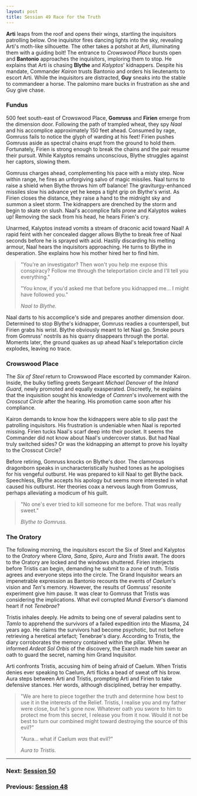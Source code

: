 ```yaml
---
layout: post
title: Session 49 Race for the Truth
---
```


**Arti** leaps from the roof and opens their wings, startling the inquisitors patrolling below. One inquisitor fires dancing lights into the sky, revealing Arti's moth-like silhouette. The other takes a potshot at Arti, illuminating them with a guiding bolt! The entrance to *Crowswood Place* bursts open and **Bantonio** approaches the inquisitors, imploring them to stop. He explains that Arti is chasing **Blythe** and *Kalyptos*' kidnappers. Despite his mandate, Commander *Kairon* trusts Bantonio and orders his lieutenants to escort Arti. While the inquisitors are distracted, **Guy** sneaks into the stable to commandeer a horse. The palomino mare bucks in frustration as she and Guy give chase.

### Fundus

500 feet south-east of Crowswood Place, **Gomruss** and **Firien** emerge from the dimension door. Following the path of trampled wheat, they spy *Naal* and his accomplice approximately 150 feet ahead. Consumed by rage, Gomruss fails to notice the glyph of warding at his feet! Firien pushes Gomruss aside as spectral chains erupt from the ground to hold them. Fortunately, Firien is strong enough to break the chains and the pair resume their pursuit. While Kalyptos remains unconscious, Blythe struggles against her captors, slowing them.

Gomruss charges ahead, complementing his pace with a misty step. Now within range, he fires an unforgiving salvo of magic missiles. Naal turns to raise a shield when Blythe throws him off balance! The graviturgy-enhanced missiles slow his advance yet he keeps a tight grip on Blythe's wrist. As Firien closes the distance, they raise a hand to the midnight sky and summon a sleet storm. The kidnappers are drenched by the storm and begin to skate on slush. Naal's accomplice falls prone and Kalyptos wakes up! Removing the sack from his head, he hears Firien's cry.

Unarmed, Kalyptos instead vomits a stream of draconic acid toward Naal! A rapid feint with her concealed dagger allows Blythe to break free of Naal seconds before he is sprayed with acid. Hastily discarding his melting armour, Naal hears the inquisitors approaching. He turns to Blythe in desperation. She explains how his mother hired her to find him.

> "You're an investigator? Then won't you help me expose this conspiracy? Follow me through the teleportation circle and I'll tell you everything."
>
> "You know, if you'd asked me that before you kidnapped me... I might have followed you."
>
> *Naal to Blythe.*

Naal darts to his accomplice's side and prepares another dimension door. Determined to stop Blythe's kidnapper, Gomruss readies a counterspell, but Firien grabs his wrist. Blythe obviously meant to let Naal go. Smoke pours from Gomruss' nostrils as his quarry disappears through the portal. Moments later, the ground quakes as up ahead Naal's teleportation circle explodes, leaving no trace.

### Crowswood Place

The *Six of Steel* return to Crowswood Place escorted by commander Kairon. Inside, the bulky tiefling greets Sergeant *Michael Denover* of the *Inland Guard*, newly promoted and equally exasperated. Discreetly, he explains that the inquisition sought his knowledge of *Camren*'s involvement with the *Crosscut Circle* after the hearing. His promotion came soon after his compliance.

Kairon demands to know how the kidnappers were able to slip past the patrolling inquisitors. His frustration is undeniable when Naal is reported missing. Firien tucks Naal's scarf deep into their pocket. It seems the Commander did not know about Naal's undercover status. But had Naal truly switched sides? Or was the kidnapping an attempt to prove his loyalty to the Crosscut Circle?

Before retiring, Gomruss knocks on Blythe's door. The clamorous dragonborn speaks in uncharacteristically hushed tones as he apologises for his vengeful outburst. He was prepared to kill Naal to get Blythe back. Speechless, Blythe accepts his apology but seems more interested in what caused his outburst. Her theories coax a nervous laugh from Gomruss, perhaps alleviating a modicum of his guilt.

> "No one's ever tried to kill someone for me before. That was really sweet."
>
> *Blythe to Gomruss.*

### The Oratory

The following morning, the inquisitors escort the Six of Steel and Kalyptos to the *Oratory* where *Clara*, *Sana*, *Spiro*, *Aura* and *Tristis* await. The doors to the Oratory are locked and the windows shuttered. Firien interjects before Tristis can begin, demanding he submit to a zone of truth. Tristis agrees and everyone steps into the circle. The Grand Inquisitor wears an impenetrable expression as Bantonio recounts the events of *Caelum*'s vision and *Ten*'s memory. However, the results of Gomruss' resonite experiment give him pause. It was clear to Gomruss that Tristis was considering the implications. What evil corrupted *Mundi Eversor*'s diamond heart if not *Tenebrae*?

Tristis inhales deeply. He admits to being one of several paladins sent to *Tamlo* to apprehend the survivors of a failed expedition into the Miasma, 24 years ago. He claims the survivors had become psychotic, but not before retrieving a heretical artefact; Tenebrae's diary. According to Tristis, the diary corroborates the memory contained within the pillar. When he informed *Ardeat Sol Orbis* of the discovery, the Exarch made him swear an oath to guard the secret, naming him Grand Inquisitor.

Arti confronts Tristis, accusing him of being afraid of Caelum. When Tristis denies ever speaking to Caelum, Arti flicks a bead of sweat off his brow. Aura steps between Arti and Tristis, prompting Arti and Firien to take defensive stances. Her words, although disciplined, betray her empathy.

> "We are here to piece together the truth and determine how best to use it in the interests of the Relief. Tristis, I realise you and my father were close, but he's gone now. Whatever oath you swore to him to protect me from this secret, I release you from it now. Would it not be best to turn our combined might toward destroying the source of this evil?"
>
> "Aura... what if Caelum *was* that evil?"
>
> *Aura to Tristis.*

---

### **Next: [Session 50](session-50)**
### **Previous: [Session 48](../session-48)**
